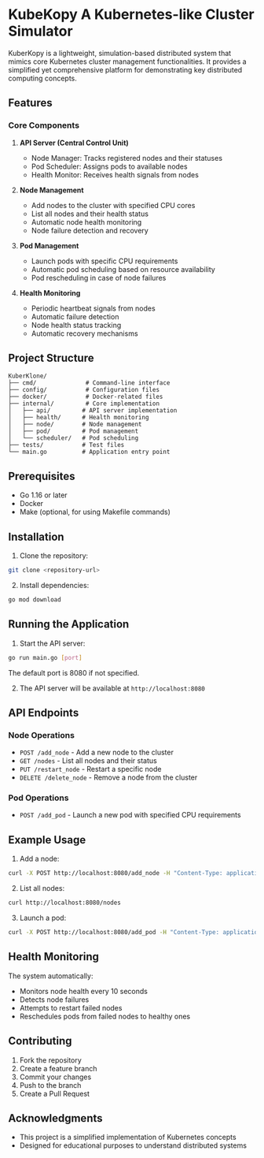 #  KubeKopy A Kubernetes-like Cluster Simulator

KuberKopy is a lightweight, simulation-based distributed system that mimics core Kubernetes cluster management functionalities. It provides a simplified yet comprehensive platform for demonstrating key distributed computing concepts.

## Features

### Core Components

1. **API Server (Central Control Unit)**
   - Node Manager: Tracks registered nodes and their statuses
   - Pod Scheduler: Assigns pods to available nodes
   - Health Monitor: Receives health signals from nodes

2. **Node Management**
   - Add nodes to the cluster with specified CPU cores
   - List all nodes and their health status
   - Automatic node health monitoring
   - Node failure detection and recovery

3. **Pod Management**
   - Launch pods with specific CPU requirements
   - Automatic pod scheduling based on resource availability
   - Pod rescheduling in case of node failures

4. **Health Monitoring**
   - Periodic heartbeat signals from nodes
   - Automatic failure detection
   - Node health status tracking
   - Automatic recovery mechanisms

## Project Structure

```
KuberKlone/
├── cmd/              # Command-line interface
├── config/           # Configuration files
├── docker/           # Docker-related files
├── internal/         # Core implementation
│   ├── api/         # API server implementation
│   ├── health/      # Health monitoring
│   ├── node/        # Node management
│   ├── pod/         # Pod management
│   └── scheduler/   # Pod scheduling
├── tests/           # Test files
└── main.go          # Application entry point
```

## Prerequisites

- Go 1.16 or later
- Docker
- Make (optional, for using Makefile commands)

## Installation

1. Clone the repository:
```bash
git clone <repository-url>
```

2. Install dependencies:
```bash
go mod download
```

## Running the Application

1. Start the API server:
```bash
go run main.go [port]
```
The default port is 8080 if not specified.

2. The API server will be available at `http://localhost:8080`

## API Endpoints

### Node Operations
- `POST /add_node` - Add a new node to the cluster
- `GET /nodes` - List all nodes and their status
- `PUT /restart_node` - Restart a specific node
- `DELETE /delete_node` - Remove a node from the cluster

### Pod Operations
- `POST /add_pod` - Launch a new pod with specified CPU requirements

## Example Usage

1. Add a node:
```bash
curl -X POST http://localhost:8080/add_node -H "Content-Type: application/json" -d '{"cpus": 4}'
```

2. List all nodes:
```bash
curl http://localhost:8080/nodes
```

3. Launch a pod:
```bash
curl -X POST http://localhost:8080/add_pod -H "Content-Type: application/json" -d '{"cpus": 2}'
```

## Health Monitoring

The system automatically:
- Monitors node health every 10 seconds
- Detects node failures
- Attempts to restart failed nodes
- Reschedules pods from failed nodes to healthy ones

## Contributing

1. Fork the repository
2. Create a feature branch
3. Commit your changes
4. Push to the branch
5. Create a Pull Request



## Acknowledgments

- This project is a simplified implementation of Kubernetes concepts
- Designed for educational purposes to understand distributed systems
